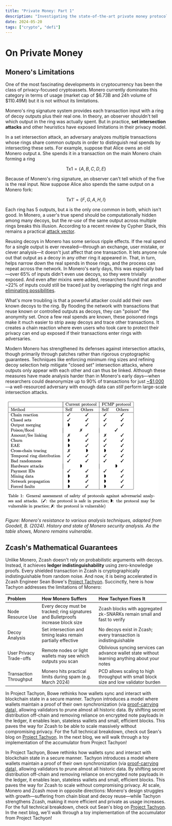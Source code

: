```yaml
---
title: "Private Money: Part 1"
description: "Investigating the state-of-the-art private money protocols"
date: 2024-05-20
tags: ["crypto", "defi"]
---
```


# On Private Money

## Monero's Limitations

One of the most fascinating developments in cryptocurrency has been the class of privacy-focused cryptoassets. Monero currently dominates this category in terms of usage (market cap of \$6.73B and 24h volume of \$110.49M) but it is not without its limitations. 

Monero's ring signature system provides each transaction input with a ring of decoy outputs plus their real one. In theory, an observer shouldn't tell which output in the ring was actually spent. But in practice, **set intersection attacks** and other heuristics have exposed limitations in their privacy model. 

In a set intersection attack, an adversary analyzes multiple transactions whose rings share common outputs in order to distinguish real spends by intersecting these sets. For example, suppose that Alice owns an old Monero output `A`. She spends it in a transaction on the main Monero chain forming a ring 

$$
    \text{Tx1} = \{A, B, C, D, E\}
$$

Because of Monero's ring signature, an observer can't tell which of the five is the real input. Now suppose Alice also spends the same output on a Monero fork:

$$
    \text{Tx1'} = \{F, G, A, H, I\}
$$

Each ring has 5 outputs, but `A` is the only one common in both, which isn't good. In Monero, a user's true spend should be computationally hidden among many decoys, but the *re-use* of the same output across multiple rings breaks this illusion. According to a recent review by Cypher Stack, this remains a practical [attack vector](https://moneroresearch.info/index.php?action=resource_RESOURCEVIEW_CORE&id=235#).


Reusing decoys in Monero has some serious ripple effects. If the real spend for a single output is ever revealed—through an exchange, user mistake, or clever analysis—it doesn't just affect that one transaction. It lets anyone rule out that output as a decoy in any other ring it appeared in. That, in turn, helps narrow down the real spends in those rings, and the process can repeat across the network. In Monero's early days, this was especially bad—over 65% of inputs didn't even use decoys, so they were trivially exposed. And even after mixins were added, researchers found that another ~22% of inputs could still be traced just by overlapping the right rings and [eliminating possibilities](https://eprint.iacr.org/2017/338.pdf#:~:text=%1Brst%20heuristic%20,any%20ground%20truth%20on%20RingCTs).

What's more troubling is that a powerful attacker could add their own known decoys to the ring. By flooding the network with transactions that reuse known or controlled outputs as decoys, they can "poison" the anonymity set. Once a few real spends are known, these poisoned rings make it much easier to strip away decoys and trace other transactions. It creates a chain reaction where even users who took care to protect their privacy can end up exposed if their transactions enter rings with adversaries. 

<!-- Insert Diagram Here -->

Modern Monero has strengthened its defenses against intersection attacks, though primarily through patches rather than rigorous cryptographic guarantees. Techniques like enforcing minimum ring sizes and refining decoy selection help mitigate "closed set" intersection attacks, where outputs only appear with each other and can thus be linked. Although these measures have made analysis harder than in Monero's early days—when researchers could deanonymize up to 90% of transactions for just [~\$1,000](https://eprint.iacr.org/2019/455.pdf)—a well-resourced adversary with enough data can *still* perform large-scale intersection attacks.

![Monero attack resistance matrix](../images/zcash/monero.png)


*Figure: Monero's resistance to various analysis techniques, adapted from Goodell, B. (2024). *History and state of Monero security analysis*. As the table shows, Monero remains vulnerable.*



## Zcash's Mathematical Guarantees

Unlike Monero, Zcash doesn't rely on probabilistic arguments with decoys. Instead, it achieves **ledger indistinguishability** using zero-knowledge proofs. Every shielded transaction in Zcash is cryptographically indistinguishable from random noise. And now, it is being accelerated in Zcash Engineer Sean Bowe's [Project Tachyon](https://seanbowe.com/blog/tachyon-scaling-zcash-oblivious-synchronization/). Succinctly, here is how Tachyon addresses the limitations of Monero:

| Problem | How Monero Suffers | How Tachyon Fixes It |
|:--------|:-------------------|:---------------------|
| Node Resource Use | Every decoy must be tracked; ring signatures and Bulletproofs increase block size | Zcash blocks with aggregated zk-SNARKs remain small and fast to verify |
| Decoy Analysis | Set intersection and timing leaks remain partially effective | No decoys exist in Zcash; every transaction is indistinguishable |
| User Privacy Trade-offs | Remote nodes or light wallets may see which outputs you scan | Oblivious syncing services can advance wallet state without learning anything about your notes |
| Transaction Throughput | Monero hits practical limits during spam (e.g. March 2024) | PCD allows scaling to high throughput with small block size and low validator burden |

In Project Tachyon, Bowe rethinks how wallets sync and interact with blockchain state in a secure manner. Tachyon introduces a model where wallets maintain a proof of their own synchronization (via [proof-carrying data](https://dspace.mit.edu/handle/1721.1/61151)), allowing validators to prune almost all historic data. By shifting secret distribution off-chain and removing reliance on encrypted note payloads in the ledger, it enables lean, stateless wallets and small, efficient blocks. This paves the way for Zcash to be able to scale massively without compromising privacy. For the full technical breakdown, check out Sean's blog on [Project Tachyon](https://seanbowe.com/blog/tachyon-scaling-zcash-oblivious-synchronization/). In the next blog, we will walk through a toy implementation of the accumulator from Project Tachyon!

In Project Tachyon, Bowe rethinks how wallets sync and interact with blockchain state in a secure manner. Tachyon introduces a model where wallets maintain a proof of their own synchronization (via [proof-carrying data](https://dspace.mit.edu/handle/1721.1/61151)), allowing validators to prune almost all historic data. By shifting secret distribution off-chain and removing reliance on encrypted note payloads in the ledger, it enables lean, stateless wallets and small, efficient blocks. This paves the way for Zcash to scale without compromising privacy. At scale, Monero and Zcash move in opposite directions: Monero's design struggles with growth—suffering from chain bloat and decoy reuse—while Tachyon strengthens Zcash, making it more efficient and private as usage increases. For the full technical breakdown, check out Sean's blog on [Project Tachyon](https://seanbowe.com/blog/tachyon-scaling-zcash-oblivious-synchronization/). In the next blog, we'll walk through a toy implementation of the accumulator from Project Tachyon!